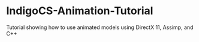 # IndigoCS-Animation-Tutorial
Tutorial showing how to use animated models using DirectX 11, Assimp, and C++
